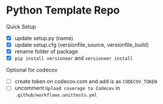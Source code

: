 # Python Template Repo
Quick Setup
- [x] update setup.py (name)
- [x] update setup.cfg (versionfile_source, versionfile_build)
- [x] rename folder of package
- [x] `pip install versioneer` and `versioneer install`

Optional for codecov
- [ ] create token on codecov.com and add is as `CODECOV_TOKEN`
- [ ] uncomment `Upload coverage to Codecov` in `.github/workflows.unittests.yml`